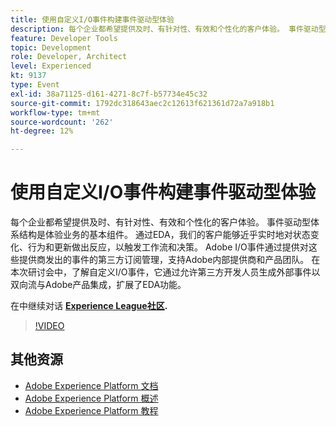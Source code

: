 ```yaml
---
title: 使用自定义I/O事件构建事件驱动型体验
description: 每个企业都希望提供及时、有针对性、有效和个性化的客户体验。 事件驱动型体系结构是体验业务的基本组件。 通过EDA，我们的客户能够近乎实时地对状态变化、行为和更新做出反应，以触发工作流和决策。 Adobe I/O事件通过提供对这些提供商发出的事件的第三方订阅管理，支持Adobe内部提供商和产品团队。 在本次研讨会中，了解自定义I/O事件，它通过允许第三方开发人员生成外部事件以双向流与Adobe产品集成，扩展了EDA功能。
feature: Developer Tools
topic: Development
role: Developer, Architect
level: Experienced
kt: 9137
type: Event
exl-id: 38a71125-d161-4271-8c7f-b57734e45c32
source-git-commit: 1792dc318643aec2c12613f621361d72a7a918b1
workflow-type: tm+mt
source-wordcount: '262'
ht-degree: 12%

---
```


# 使用自定义I/O事件构建事件驱动型体验

每个企业都希望提供及时、有针对性、有效和个性化的客户体验。 事件驱动型体系结构是体验业务的基本组件。 通过EDA，我们的客户能够近乎实时地对状态变化、行为和更新做出反应，以触发工作流和决策。 Adobe I/O事件通过提供对这些提供商发出的事件的第三方订阅管理，支持Adobe内部提供商和产品团队。 在本次研讨会中，了解自定义I/O事件，它通过允许第三方开发人员生成外部事件以双向流与Adobe产品集成，扩展了EDA功能。

在中继续对话 **[Experience League社区](https://adobe.ly/3kXfjdx).**

>[!VIDEO](https://video.tv.adobe.com/v/337616/?quality=12&learn=on&hidetitle=true)

## 其他资源

- [Adobe Experience Platform 文档](https://experienceleague.adobe.com/docs/experience-platform.html)
- [Adobe Experience Platform 概述](https://experienceleague.adobe.com/docs/experience-platform/landing/home.html?lang=zh-Hans)
- [Adobe Experience Platform 教程](https://experienceleague.adobe.com/docs/platform-learn/tutorials/overview.html?lang=en)

